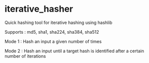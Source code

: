# iterative_hasher
Quick hashing tool for iterative hashing using hashlib

Supports : md5, sha1, sha224, sha384, sha512

Mode 1 : Hash an input a given number of times

Mode 2 : Hash an input until a target hash is identified after a certain number of iterations
